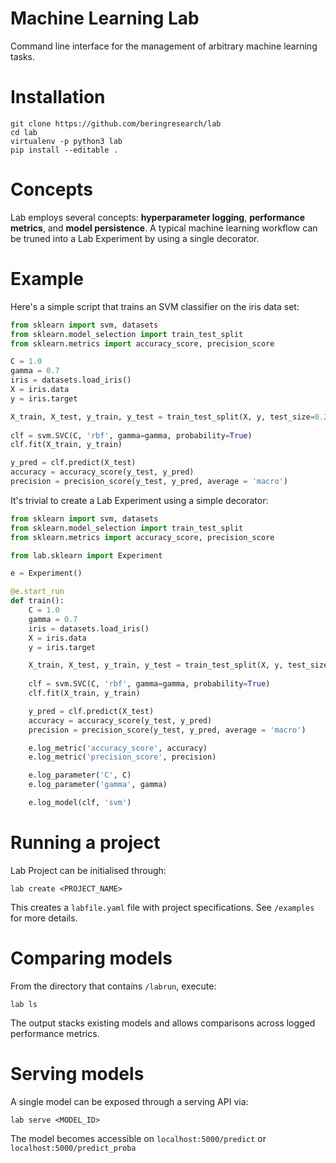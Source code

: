 # Machine Learning Lab
Command line interface for the management of arbitrary machine learning tasks.

# Installation
```
git clone https://github.com/beringresearch/lab
cd lab
virtualenv -p python3 lab
pip install --editable .
```

# Concepts
Lab employs several concepts: __hyperparameter logging__, __performance metrics__, and __model persistence__.
A typical machine learning workflow can be truned into a Lab Experiment by using a single decorator.

# Example

Here's a simple script that trains an SVM classifier on the iris data set:

```python
from sklearn import svm, datasets
from sklearn.model_selection import train_test_split
from sklearn.metrics import accuracy_score, precision_score

C = 1.0
gamma = 0.7
iris = datasets.load_iris()
X = iris.data
y = iris.target

X_train, X_test, y_train, y_test = train_test_split(X, y, test_size=0.24, random_state=42)
        
clf = svm.SVC(C, 'rbf', gamma=gamma, probability=True)
clf.fit(X_train, y_train)

y_pred = clf.predict(X_test)
accuracy = accuracy_score(y_test, y_pred)
precision = precision_score(y_test, y_pred, average = 'macro')
```

It's trivial to create a Lab Experiment using a simple decorator:

```python
from sklearn import svm, datasets
from sklearn.model_selection import train_test_split
from sklearn.metrics import accuracy_score, precision_score

from lab.sklearn import Experiment

e = Experiment()

@e.start_run
def train():
    C = 1.0
    gamma = 0.7
    iris = datasets.load_iris()
    X = iris.data
    y = iris.target

    X_train, X_test, y_train, y_test = train_test_split(X, y, test_size=0.24, random_state=42)
        
    clf = svm.SVC(C, 'rbf', gamma=gamma, probability=True)
    clf.fit(X_train, y_train)

    y_pred = clf.predict(X_test)
    accuracy = accuracy_score(y_test, y_pred)
    precision = precision_score(y_test, y_pred, average = 'macro')

    e.log_metric('accuracy_score', accuracy)
    e.log_metric('precision_score', precision)

    e.log_parameter('C', C)
    e.log_parameter('gamma', gamma)

    e.log_model(clf, 'svm')
```

# Running a project
Lab Project can be initialised through:

```
lab create <PROJECT_NAME>
```

This creates a `labfile.yaml` file with project specifications. See `/examples` for more details.

# Comparing models
From the directory that contains `/labrun`, execute:

```
lab ls
```

The output stacks existing models and allows comparisons across logged performance metrics.

# Serving models
A single model can be exposed through a serving API via:

```
lab serve <MODEL_ID>
```

The model becomes accessible on `localhost:5000/predict` or `localhost:5000/predict_proba`